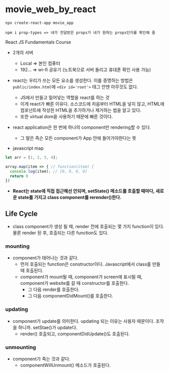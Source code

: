 # movie_web_by_react
```shell
npx create-react-app movie_app

npm i prop-types => 내가 전달받은 props가 내가 원하는 props인지를 확인해 줌
```

React JS Fundamentals Course

- 2개의 서버
  - Local => 본인 컴퓨터
  - 192... => wi-fi 공유기 (노트북으로 서버 돌리고 휴대폰 확인 사용 가능)

- react는 우리가 쓰는 모든 요소를 생성한다. 이를 증명하는 방법은 `public/index.html`에 `<div id='root'>` 태그 안엔 아무것도 없다.
  - JS에서 만들고 밀어넣는 역할을 react를 하는 것
  - 이게 react가 빠른 이유다. 소스코드에 처음부터 HTML을 넣지 않고, HTML에 컴포넌트에 작성한 HTML을 추가하거나 제거하는 법을 알고 있다.
  - 또한 virtual dom을 사용하기 때문에 빠른 것이다.

- react application은 한 번에 하나의 component만 rendering할 수 있다.
  - 그 말은 즉슨 모든 component가 App 안에 들어가야한다는 뜻

- javascript map
```javascript
let arr = [1, 2, 3, 4];

array.map(item => { // function(item) {
  console.log(item); // [0, 0, 0, 0]
  return 0
})
```

- **React는 state에 직접 접근해선 안되며, setState() 메소드를 호출할 때마다, 새로운 state를 가지고 class component를 rerender()한다.**

## Life Cycle
- class component가 생성 될 때, render 전에 호출되는 몇 가지 function이 있다. 물론 render 된 후, 호출되는 다른 function도 있다.
### mounting
- component가 태어나는 것과 같다.
  - 먼저 호출되는 function은 constructor이다. Javascript에서 class를 만들 때 호출된다.
  - component가 mount될 때, component가 screen에 표시될 때, component가 website를 갈 때 constructor를 호출한다.
    - 그 다음 render를 호출한다.
    - 그 다음 componentDidMount()를 호출한다. 
### updating
- component가 update를 의미한다. updating 되는 이유는 사용자 때문이다. 조작을 하니까. setStae()가 update다.
  - render() 호출되고, componentDidUpdate()도 호출된다.
### unmounting
- component가 죽는 것과 같다.
  - componentWillUnmount() 메소드가 호출된다.